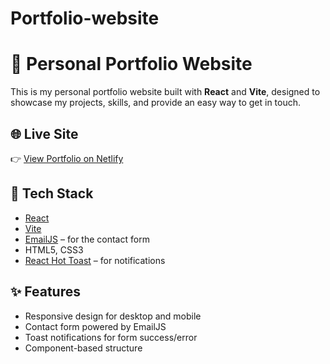 # Portfolio-website

# 💼 Personal Portfolio Website

This is my personal portfolio website built with **React** and **Vite**, designed to showcase my projects, skills, and provide an easy way to get in touch.

## 🌐 Live Site

👉 [View Portfolio on Netlify](https://your-netlify-url.netlify.app)

## 🚀 Tech Stack

- [React](https://reactjs.org/)
- [Vite](https://vitejs.dev/)
- [EmailJS](https://www.emailjs.com/) – for the contact form
- HTML5, CSS3
- [React Hot Toast](https://react-hot-toast.com/) – for notifications

## ✨ Features

- Responsive design for desktop and mobile
- Contact form powered by EmailJS
- Toast notifications for form success/error
- Component-based structure
